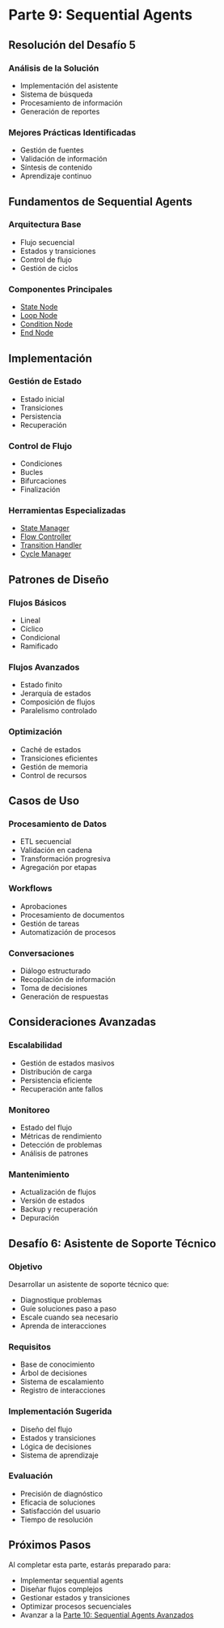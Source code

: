 # Parte 9: Sequential Agents

## Resolución del Desafío 5

### Análisis de la Solución
- Implementación del asistente
- Sistema de búsqueda
- Procesamiento de información
- Generación de reportes

### Mejores Prácticas Identificadas
- Gestión de fuentes
- Validación de información
- Síntesis de contenido
- Aprendizaje continuo

## Fundamentos de Sequential Agents

### Arquitectura Base
- Flujo secuencial
- Estados y transiciones
- Control de flujo
- Gestión de ciclos

### Componentes Principales
- [State Node](../../integraciones/langchain/nodes/state-node.md)
- [Loop Node](../../integraciones/langchain/nodes/loop-node.md)
- [Condition Node](../../integraciones/langchain/nodes/condition-node.md)
- [End Node](../../integraciones/langchain/nodes/end-node.md)

## Implementación

### Gestión de Estado
- Estado inicial
- Transiciones
- Persistencia
- Recuperación

### Control de Flujo
- Condiciones
- Bucles
- Bifurcaciones
- Finalización

### Herramientas Especializadas
- [State Manager](../../integraciones/langchain/tools/state-manager.md)
- [Flow Controller](../../integraciones/langchain/tools/flow-controller.md)
- [Transition Handler](../../integraciones/langchain/tools/transition-handler.md)
- [Cycle Manager](../../integraciones/langchain/tools/cycle-manager.md)

## Patrones de Diseño

### Flujos Básicos
- Lineal
- Cíclico
- Condicional
- Ramificado

### Flujos Avanzados
- Estado finito
- Jerarquía de estados
- Composición de flujos
- Paralelismo controlado

### Optimización
- Caché de estados
- Transiciones eficientes
- Gestión de memoria
- Control de recursos

## Casos de Uso

### Procesamiento de Datos
- ETL secuencial
- Validación en cadena
- Transformación progresiva
- Agregación por etapas

### Workflows
- Aprobaciones
- Procesamiento de documentos
- Gestión de tareas
- Automatización de procesos

### Conversaciones
- Diálogo estructurado
- Recopilación de información
- Toma de decisiones
- Generación de respuestas

## Consideraciones Avanzadas

### Escalabilidad
- Gestión de estados masivos
- Distribución de carga
- Persistencia eficiente
- Recuperación ante fallos

### Monitoreo
- Estado del flujo
- Métricas de rendimiento
- Detección de problemas
- Análisis de patrones

### Mantenimiento
- Actualización de flujos
- Versión de estados
- Backup y recuperación
- Depuración

## Desafío 6: Asistente de Soporte Técnico

### Objetivo
Desarrollar un asistente de soporte técnico que:
- Diagnostique problemas
- Guíe soluciones paso a paso
- Escale cuando sea necesario
- Aprenda de interacciones

### Requisitos
- Base de conocimiento
- Árbol de decisiones
- Sistema de escalamiento
- Registro de interacciones

### Implementación Sugerida
- Diseño del flujo
- Estados y transiciones
- Lógica de decisiones
- Sistema de aprendizaje

### Evaluación
- Precisión de diagnóstico
- Eficacia de soluciones
- Satisfacción del usuario
- Tiempo de resolución

## Próximos Pasos

Al completar esta parte, estarás preparado para:
- Implementar sequential agents
- Diseñar flujos complejos
- Gestionar estados y transiciones
- Optimizar procesos secuenciales
- Avanzar a la [Parte 10: Sequential Agents Avanzados](../parte-10/README.md) 